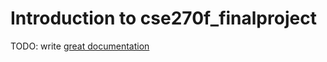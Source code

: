 # Introduction to cse270f_finalproject

TODO: write [great documentation](http://jacobian.org/writing/what-to-write/)
